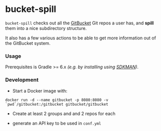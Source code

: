 # bucket-spill
`bucket-spill` checks out all the [GitBucket](https://github.com/gitbucket/gitbucket) Git repos a user has, and **spill** them into a nice subdirectory structure.

It also has a few various actions to be able to get more information out of the GitBucket system.

### Usage
Prerequisites is Gradle >= 6.x *(e.g. by installing using [SDKMAN](http://sdkman.io/))*.

### Development

- Start a Docker image with:
```
docker run -d --name gitbucket -p 8080:8080 -v `pwd`/gitbucket:/gitbucket gitbucket/gitbucket
```

- Create at least 2 groups and and 2 repos for each

- generate an API key to be used in `conf.yml`
